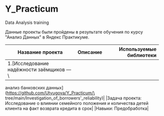 # Y_Practicum
Data Analysis training



Данные  проекты  были пройдены  в результате обучения  по  курсу "Анализ Данных"  в Яндекс Практикуме.


| Название проекта        |         Описание       | Используемые библиотеки    |
| ----------------------- |:----------------------:| --------------------------:|
|1.[Исследование надёжности заёмщиков — \
анализ банковских данных]\
(https://github.com/Utyugova/Y_Practicum/\  
tree/main/Investigation_of_borrowers'_reliability)|
|Задача проекта: Исследование о влиянии семейного положения и количества детей клиента на факт возврата кредита в срок|
|Навыки: Предобработка|
